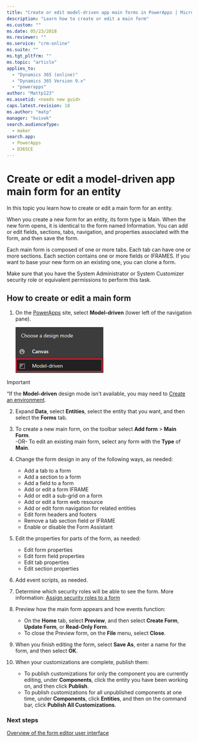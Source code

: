 ```yaml
---
title: "Create or edit model-driven app main forms in PowerApps | MicrosoftDocs"
description: "Learn how to create or edit a main form"
ms.custom: ""
ms.date: 05/23/2018
ms.reviewer: ""
ms.service: "crm-online"
ms.suite: ""
ms.tgt_pltfrm: ""
ms.topic: "article"
applies_to: 
  - "Dynamics 365 (online)"
  - "Dynamics 365 Version 9.x"
  - "powerapps"
author: "Mattp123"
ms.assetid: <needs new guid>
caps.latest.revision: 18
ms.author: "matp"
manager: "kvivek"
search.audienceType: 
  - maker
search.app: 
  - PowerApps
  - D365CE
---
```

# Create or edit a model-driven app main form for an entity 

In this topic you learn how to create or edit a main form for an entity.

When you create a new form for an entity, its form type is Main. When the new form opens, it is identical to the form named Information. You can add or edit fields, sections, tabs, navigation, and properties associated with the form, and then save the form.

Each main form is composed of one or more tabs. Each tab can have one or more sections. Each section contains one or more fields or IFRAMES. If you want to base your new form on an existing one, you can clone a form. 

Make sure that you have the System Administrator or System Customizer security role or equivalent permissions to perform this task.

## How to create or edit a main form
  
1.   On the [PowerApps](https://web.powerapps.com/?utm_source=padocs&utm_medium=linkinadoc&utm_campaign=referralsfromdoc) site, select **Model-driven** (lower left of the navigation pane).  

     ![Model-driven design mode](media/model-driven-switch.png)

> [!IMPORTANT]
> “If the **Model-driven** design mode isn't available, you may need to [Create an environment](https://docs.microsoft.com/powerapps/administrator/create-environment).   
  
2.  Expand **Data**, select **Entities**, select the entity that you want, and then select the **Forms** tab. 

3. To create a new main form, on the toolbar select **Add form** > **Main Form**.  
    \-OR-
    To edit an existing main form, select any form with the **Type** of **Main**.
  
3.  Change the form design in any of the following ways, as needed:
    -	Add a tab to a form
    -	Add a section to a form
    -	Add a field to a form
    -	Add or edit a form IFRAME
    -	Add or edit a sub-grid on a form
    -	Add or edit a form web resource
    -	Add or edit form navigation for related entities
    -	Edit form headers and footers
    -	Remove a tab section field or IFRAME
    -	Enable or disable the Form Assistant
    
4.	Edit the properties for parts of the form, as needed:
    -	Edit form properties
    -	Edit form field properties
    -	Edit tab properties
    -	Edit section properties

5.	Add event scripts, as needed. 

6.	Determine which security roles will be able to see the form. More information: [Assign security roles to a form](https://docs.microsoft.com/dynamics365/customer-engagement/admin/assign-security-roles-form)

7.	Preview how the main form appears and how events function:
    - On the **Home** tab, select **Preview**, and then select **Create Form**, **Update Form**, or **Read-Only Form**.
    - To close the Preview form, on the **File** menu, select **Close**.

8.	When you finish editing the form, select **Save As**, enter a name for the form, and then select **OK**.

9.	When your customizations are complete, publish them:
    -	To publish customizations for only the component you are currently editing, under **Components**, click the entity you have been working on, and then click **Publish**.
    -	To publish customizations for all unpublished components at one time, under **Components**, click **Entities**, and then on the command bar, click **Publish All Customizations**.
    
 
### Next steps  
[Overview of the form editor user interface](form-editor-user-interface-legacy.md)
 
